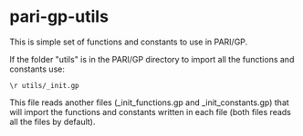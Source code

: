 # pari-gp-utils
This is simple set of functions and constants to use in PARI/GP.


If the folder "utils" is in the PARI/GP directory to import all the functions and constants use:

```
\r utils/_init.gp
```

This file reads another files (_init_functions.gp and _init_constants.gp) that will import the functions and constants written in each file (both files reads all the files by default).
